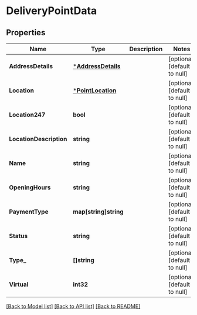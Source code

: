 # DeliveryPointData

## Properties
Name | Type | Description | Notes
------------ | ------------- | ------------- | -------------
**AddressDetails** | [***AddressDetails**](AddressDetails.md) |  | [optional] [default to null]
**Location** | [***PointLocation**](PointLocation.md) |  | [optional] [default to null]
**Location247** | **bool** |  | [optional] [default to null]
**LocationDescription** | **string** |  | [optional] [default to null]
**Name** | **string** |  | [optional] [default to null]
**OpeningHours** | **string** |  | [optional] [default to null]
**PaymentType** | **map[string]string** |  | [optional] [default to null]
**Status** | **string** |  | [optional] [default to null]
**Type_** | **[]string** |  | [optional] [default to null]
**Virtual** | **int32** |  | [optional] [default to null]

[[Back to Model list]](../README.md#documentation-for-models) [[Back to API list]](../README.md#documentation-for-api-endpoints) [[Back to README]](../README.md)

